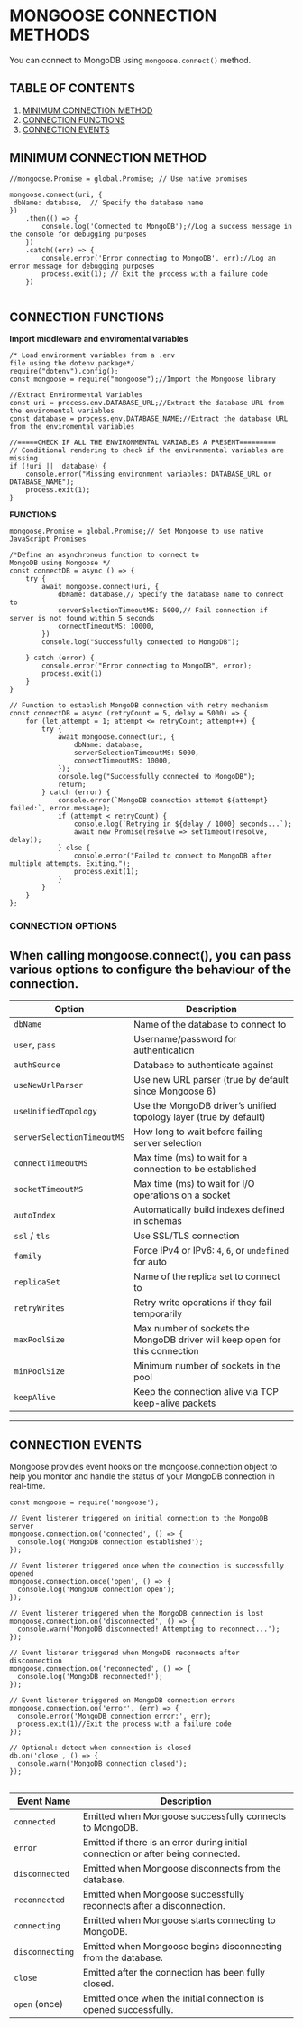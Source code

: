 # MONGOOSE CONNECTION METHODS

You can connect to MongoDB using `mongoose.connect()` method.

## TABLE OF CONTENTS

1. [MINIMUM CONNECTION METHOD](#minimum-connection-method)
2. [CONNECTION FUNCTIONS](#connection-functions)
3. [CONNECTION EVENTS](#connection-events)

## MINIMUM CONNECTION METHOD

```
//mongoose.Promise = global.Promise; // Use native promises

mongoose.connect(uri, {
 dbName: database,  // Specify the database name
})
    .then(() => {
        console.log('Connected to MongoDB');//Log a success message in the console for debugging purposes
    })
    .catch((err) => {
        console.error('Error connecting to MongoDB', err);//Log an error message for debugging purposes
        process.exit(1); // Exit the process with a failure code
    })


```

## CONNECTION FUNCTIONS
**Import middleware and enviromental variables**
```
/* Load environment variables from a .env 
file using the dotenv package*/
require("dotenv").config();
const mongoose = require("mongoose");//Import the Mongoose library

//Extract Environmental Variables
const uri = process.env.DATABASE_URL;//Extract the database URL from the enviromental variables
const database = process.env.DATABASE_NAME;//Extract the database URL from the enviromental variables

//=====CHECK IF ALL THE ENVIRONMENTAL VARIABLES A PRESENT=========
// Conditional rendering to check if the environmental variables are missing
if (!uri || !database) {
    console.error("Missing environment variables: DATABASE_URL or DATABASE_NAME");
    process.exit(1);
}
```
**FUNCTIONS**
```
mongoose.Promise = global.Promise;// Set Mongoose to use native JavaScript Promises

/*Define an asynchronous function to connect to 
MongoDB using Mongoose */
const connectDB = async () => {
    try {
        await mongoose.connect(uri, {
            dbName: database,// Specify the database name to connect to
            serverSelectionTimeoutMS: 5000,// Fail connection if server is not found within 5 seconds
            connectTimeoutMS: 10000,
        })
        console.log("Successfully connected to MongoDB");
        
    } catch (error) {
        console.error("Error connecting to MongoDB", error);
        process.exit(1)
    }
}
```

```
// Function to establish MongoDB connection with retry mechanism
const connectDB = async (retryCount = 5, delay = 5000) => {
    for (let attempt = 1; attempt <= retryCount; attempt++) {
        try {
            await mongoose.connect(uri, {
                dbName: database,
                serverSelectionTimeoutMS: 5000,
                connectTimeoutMS: 10000,
            });
            console.log("Successfully connected to MongoDB");
            return;
        } catch (error) {
            console.error(`MongoDB connection attempt ${attempt} failed:`, error.message);
            if (attempt < retryCount) {
                console.log(`Retrying in ${delay / 1000} seconds...`);
                await new Promise(resolve => setTimeout(resolve, delay));
            } else {
                console.error("Failed to connect to MongoDB after multiple attempts. Exiting.");
                process.exit(1);
            }
        }
    }
};

```
### CONNECTION OPTIONS 
When calling mongoose.connect(), you can pass various options to configure the behaviour of the connection.
---


| **Option**                   | **Description**                                                                 |
|-----------------------------|---------------------------------------------------------------------------------|
| `dbName`                    | Name of the database to connect to                                             |
| `user`, `pass`              | Username/password for authentication                                           |
| `authSource`                | Database to authenticate against                                               |
| `useNewUrlParser`           | Use new URL parser (true by default since Mongoose 6)                         |
| `useUnifiedTopology`        | Use the MongoDB driver’s unified topology layer (true by default)             |
| `serverSelectionTimeoutMS`  | How long to wait before failing server selection                               |
| `connectTimeoutMS`          | Max time (ms) to wait for a connection to be established                       |
| `socketTimeoutMS`           | Max time (ms) to wait for I/O operations on a socket                           |
| `autoIndex`                 | Automatically build indexes defined in schemas                                 |
| `ssl` / `tls`               | Use SSL/TLS connection                                                         |
| `family`                    | Force IPv4 or IPv6: `4`, `6`, or `undefined` for auto                          |
| `replicaSet`                | Name of the replica set to connect to                                          |
| `retryWrites`               | Retry write operations if they fail temporarily                                |
| `maxPoolSize`               | Max number of sockets the MongoDB driver will keep open for this connection    |
| `minPoolSize`               | Minimum number of sockets in the pool                                          |
| `keepAlive`                 | Keep the connection alive via TCP keep-alive packets                           |

---
## CONNECTION EVENTS 
Mongoose provides event hooks on the mongoose.connection object to help you monitor and handle the status of your MongoDB connection in real-time.

```
const mongoose = require('mongoose');
```
```
// Event listener triggered on initial connection to the MongoDB server
mongoose.connection.on('connected', () => {
  console.log('MongoDB connection established');
});
```
```
// Event listener triggered once when the connection is successfully opened
mongoose.connection.once('open', () => {
  console.log('MongoDB connection open');
});
```
```
// Event listener triggered when the MongoDB connection is lost
mongoose.connection.on('disconnected', () => {
  console.warn('MongoDB disconnected! Attempting to reconnect...');
});
```
```
// Event listener triggered when MongoDB reconnects after disconnection
mongoose.connection.on('reconnected', () => {
  console.log('MongoDB reconnected!');
});
```
```
// Event listener triggered on MongoDB connection errors
mongoose.connection.on('error', (err) => {
  console.error('MongoDB connection error:', err);
  process.exit(1)//Exit the process with a failure code
});
```
```
// Optional: detect when connection is closed
db.on('close', () => {
  console.warn('MongoDB connection closed');
});


```

| **Event Name**   | **Description**                                                                 |
|------------------|----------------------------------------------------------------------------------|
| `connected`      | Emitted when Mongoose successfully connects to MongoDB.                         |
| `error`          | Emitted if there is an error during initial connection or after being connected.|
| `disconnected`   | Emitted when Mongoose disconnects from the database.                            |
| `reconnected`    | Emitted when Mongoose successfully reconnects after a disconnection.            |
| `connecting`     | Emitted when Mongoose starts connecting to MongoDB.                             |
| `disconnecting`  | Emitted when Mongoose begins disconnecting from the database.                   |
| `close`          | Emitted after the connection has been fully closed.                             |
| `open` (once)    | Emitted once when the initial connection is opened successfully.                |
